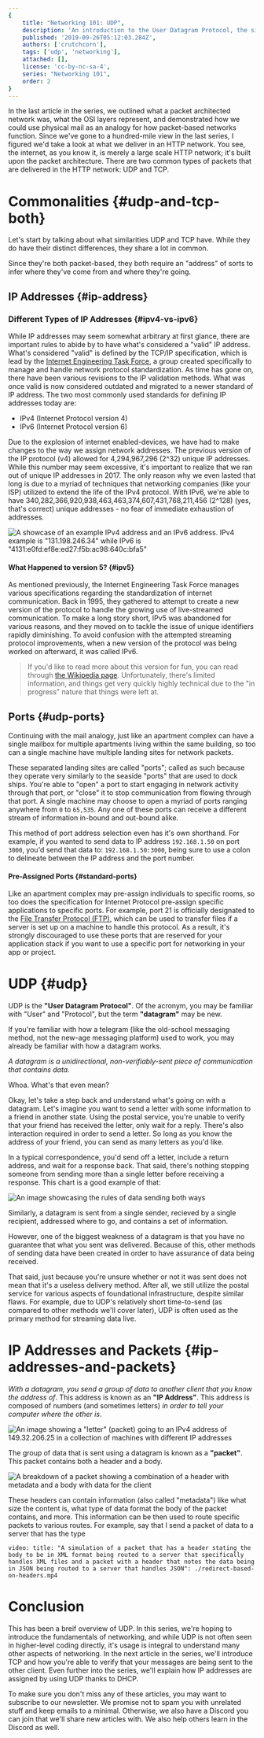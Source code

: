 ```yaml
---
{
	title: "Networking 101: UDP",
	description: 'An introduction to the User Datagram Protocol, the simplest method of communicating over a network',
	published: '2019-09-26T05:12:03.284Z',
	authors: ['crutchcorn'],
	tags: ['udp', 'networking'],
	attached: [],
	license: 'cc-by-nc-sa-4',
	series: "Networking 101",
	order: 2
}
---
```


In the last article in the series, we outlined what a packet architected network was, what the OSI layers represent, and demonstrated how we could use physical mail as an analogy for how packet-based networks function. Since we've gone to a hundred-mile view in the last series, I figured we'd take a look at what we deliver in an HTTP network. You see, the internet, as you know it, is merely a large scale HTTP network; it's built upon the packet architecture. There are two common types of packets that are delivered in the HTTP network: UDP and TCP.

# Commonalities {#udp-and-tcp-both}

Let's start by talking about what similarities UDP and TCP have. While they do have their distinct differences, they share a lot in common. 

Since they're both packet-based, they both require an "address" of sorts to infer where they've come from and where they're going.





## IP Addresses {#ip-address}



### Different Types of IP Addresses {#ipv4-vs-ipv6}

While IP addresses may seem somewhat arbitrary at first glance, there are important rules to abide by to have what's considered a "valid" IP address. What's considered "valid" is defined by the TCP/IP specification, which is lead by the [Internet Engineering Task Force](https://en.wikipedia.org/wiki/Internet_Engineering_Task_Force), a group created specifically to manage and handle network protocol standardization. As time has gone on, there have been various revisions to the IP validation methods. What was once valid is now considered outdated and migrated to a newer standard of IP address. The two most commonly used standards for defining IP addresses today are:

- IPv4 (Internet Protocol version 4)
- IPv6 (Internet Protocol version 6)

Due to the explosion of internet enabled-devices, we have had to make changes to the way we assign network addresses. The previous version of the IP protocol (v4) allowed for 4,294,967,296 (2^32) unique IP addresses. While this number may seem excessive, it's important to realize that we ran out of unique IP addresses in 2017. The only reason why we even lasted that long is due to a myriad of techniques that networking companies (like your ISP) utilized to extend the life of the IPv4 protocol. With IPv6, we're able to have 340,282,366,920,938,463,463,374,607,431,768,211,456 (2^128) (yes, that's correct) unique addresses - no fear of immediate exhaustion of addresses.

![A showcase of an example IPv4 address and an IPv6 address. IPv4 example is "131.198.246.34" while IPv6 is "4131:e0fd:ef8e:ed27:f5b:ac98:640c:bfa5"](./ip-comparison.svg)

#### What Happened to version 5? {#ipv5}

As mentioned previously, the Internet Engineering Task Force manages various specifications regarding the standardization of internet communication. Back in 1995, they gathered to attempt to create a new version of the protocol to handle the growing use of live-streamed communication. To make a long story short, IPv5 was abandoned for various reasons, and they moved on to tackle the issue of unique identifiers rapidly diminishing. To avoid confusion with the attempted streaming protocol improvements, when a new version of the protocol was being worked on afterward, it was called IPv6.

> If you'd like to read more about this version for fun, you can read through [the Wikipedia page](https://en.wikipedia.org/wiki/Internet_Stream_Protocol). Unfortunately, there's limited information, and things get very quickly highly technical due to the "in progress" nature that things were left at.

## Ports  {#udp-ports}

Continuing with the mail analogy, just like an apartment complex can have a single mailbox for multiple apartments living within the same building, so too can a single machine have multiple landing sites for network packets.

These separated landing sites are called "ports"; called as such because they operate very similarly to the seaside "ports" that are used to dock ships. You're able to "open" a port to start engaging in network activity through that port, or "close" it to stop communication from flowing through that port. A single machine may choose to open a myriad of ports ranging anywhere from `0` to `65,535`. Any one of these ports can receive a different stream of information in-bound and out-bound alike.

This method of port address selection even has it's own shorthand. For example, if you wanted to send data to IP address `192.168.1.50` on port `3000`, you'd send that data to: `192.168.1.50:3000`, being sure to use a colon to delineate between the IP address and the port number.

#### Pre-Assigned Ports {#standard-ports}

Like an apartment complex may pre-assign individuals to specific rooms, so too does the specification for Internet Protocol pre-assign specific applications to specific ports. For example, port 21 is officially designated to the [File Transfer Protocol (FTP)](https://en.wikipedia.org/wiki/File_Transfer_Protocol), which can be used to transfer files if a server is set up on a machine to handle this protocol. As a result, it's strongly discouraged to use these ports that are reserved for your application stack if you want to use a specific port for networking in your app or project.





















































# UDP {#udp}

UDP is the **"User Datagram Protocol"**. Of the acronym, you may be familiar with "User" and "Protocol", but the term **"datagram"** may be new. 

If you're familiar with how a telegram (like the old-school messaging method, not the new-age messaging platform) used to work, you may already be familiar with how a datagram works.

_A datagram is a unidirectional, non-verifiably-sent piece of communication that contains data._

Whoa. What's that even mean?



























































































Okay, let's take a step back and understand what's going on with a datagram. Let's imagine you want to send a letter with some information to a friend in another state. Using the postal service, you're unable to verify that your friend has received the letter, only wait for a reply. There's also interaction required in order to send a letter. So long as you know the address of your friend, you can send as many letters as you'd like.

In a typical correspondence, you'd send off a letter, include a return address, and wait for a response back. That said, there's nothing stopping someone from sending more than a single letter before receiving a response. This chart is a good example of that:

![An image showcasing the rules of data sending both ways](./image-of-unidirectional-data-being-sent.svg)

Similarly, a datagram is sent from a single sender, recieved by a single recipient, addressed where to go, and contains a set of information.

However, one of the biggest weakness of a datagram is that you have no guarantee that what you sent was delivered. Because of this, other methods of sending data have been created in order to have assurance of data being received.

That said, just because you're unsure whether or not it was sent does not mean that it's a useless delivery method. After all, we still utilize the postal service for various aspects of foundational infrastructure, despite similar flaws. For example, due to UDP's relatively short time-to-send (as compared to other methods we'll cover later), UDP is often used as the primary method for streaming data live.

# IP Addresses and Packets {#ip-addresses-and-packets}

_With a datagram, you send a group of data to another client that you know the address of_. This address is known as an **"IP Address"**. This address is composed of numbers (and sometimes letters) _in order to tell your computer where the other is_.

![An image showing a "letter" (packet) going to an IPv4 address of 149.32.206.25 in a collection of machines with different IP addresses](./showing-an-ip-address.svg)

The group of data that is sent using a datagram is known as a **"packet"**. This packet contains both a header and a body.

![A breakdown of a packet showing a combination of a header with metadata and a body with data for the client](./breakdown-of-a-packet.svg)

These headers can contain information (also called "metadata") like what size the content is, what type of data format the body of the packet contains, and more. This information can be then used to route specific packets to various routes. For example, say that I send a packet of data to a server that has the type 

`video: title: "A simulation of a packet that has a header stating the body to be in XML format being routed to a server that specifically handles XML files and a packet with a header that notes the data being in JSON being routed to a server that handles JSON": ./redirect-based-on-headers.mp4`

# Conclusion

This has been a breif overview of UDP. In this series, we're hoping to introduce the fundamentals of networking, and while UDP is not often seen in higher-level coding directly, it's usage is integral to understand many other aspects of networking. In the next article in the series, we'll introduce TCP and how you're able to verify that your messages are being sent to the other client. Even further into the series, we'll explain how IP addresses are assigned by using UDP thanks to DHCP.

To make sure you don't miss any of these articles, you may want to subscribe to our newsletter. We promise not to spam you with unrelated stuff and keep emails to a minimal. Otherwise, we also have a Discord you can join that we'll share new articles with. We also help others learn in the Discord as well.
